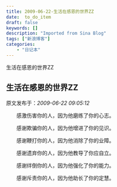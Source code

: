 ```yaml
---
title: 2009-06-22-生活在感恩的世界ZZ
date:  to_do_item
draft: false
keywords: []
description: "Imported from Sina Blog"
tags: ["新浪博客"]
categories: 
    - "日记本"
---
```

生活在感恩的世界ZZ
## 生活在感恩的世界ZZ

 原文发布于：*2009-06-22 09:05:12*

　　感激伤害你的人，因为他磨练了你的心志。

　　感谢欺骗你的人，因为他增进了你的见识。

　　感谢鞭打你的人，因为他消除了你的业障。

　　感谢遗弃你的人，因为他教导了你应自立。

　　感谢绊倒你的人，因为他强化了你的能力。

　　感谢斥责你的人，因为他助长了你的定慧。


